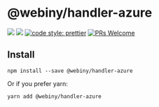 # @webiny/handler-azure
[![](https://img.shields.io/npm/dw/@webiny/handler-azure.svg)](https://www.npmjs.com/package/@webiny/handler-azure) 
[![](https://img.shields.io/npm/v/@webiny/handler-azure.svg)](https://www.npmjs.com/package/@webiny/handler-azure)
[![code style: prettier](https://img.shields.io/badge/code_style-prettier-ff69b4.svg?style=flat-square)](https://github.com/prettier/prettier)
[![PRs Welcome](https://img.shields.io/badge/PRs-welcome-brightgreen.svg?style=flat-square)](http://makeapullrequest.com)

## Install
```
npm install --save @webiny/handler-azure
```

Or if you prefer yarn: 
```
yarn add @webiny/handler-azure
```
